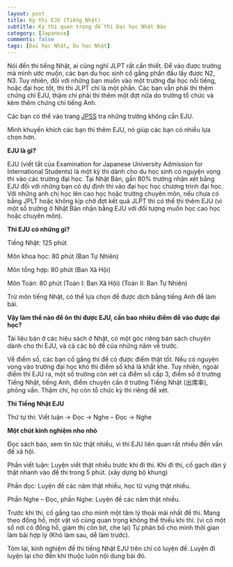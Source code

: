 ```yaml
---
layout: post
title: Kỳ thi EJU (Tiếng Nhật)
subtitle: Kỳ thi quan trọng để thi Đại học Nhật Bản
category: [Japanese]
comments: false
tags: [Đại học Nhật, Du học Nhật]
---
```


Nói đến thi tiếng Nhật, ai cũng nghĩ JLPT rất cần thiết. Để vào được trường mà mình ước muốn, các bạn du học sinh cố gắng phấn đấu lấy được N2, N3. Tuy nhiên, đối với những bạn muốn vào một trường đại học nổi tiếng, hoặc đại học tốt, thì thi JLPT chỉ là một phần. Các bạn vẫn phải thi thêm chứng chỉ EJU, thậm chí phải thi thêm một đợt nữa do trường tổ chức và kèm thêm chứng chỉ tiếng Anh.

Các bạn có thể vào trang [JPSS](https://www.jpss.jp/) tra những trường không cần EJU.

Mình khuyến khích các bạn thi thêm EJU, nó giúp các bạn có nhiều lựa chọn hơn.

**EJU là gì?**

EJU (viết tắt của Examination for Japanese University Admission for International Students) là một kỳ thi dành cho du học sinh có nguyện vọng thi vào các trường đại học. Tại Nhật Bản, gần 80% trường nhận xét bằng EJU đối với những bạn có dự định thi vào đại học học chương trình đại học. Với những anh chị học lên cao học hoặc trường chuyên môn, nếu chưa có bằng JPLT hoặc không kịp chờ đợt kết quả JLPT thì có thể thi thêm EJU (vì một số trường ở Nhật Bản nhận bằng EJU với đối tượng muốn học cao học hoặc chuyên môn).

**Thi EJU có những gì?**

Tiếng Nhật: 125 phút

Môn khoa học: 80 phút (Ban Tự Nhiên)

Môn tổng hợp: 80 phút (Ban Xã Hội)

Môn Toán: 80 phút (Toán I: Ban Xã Hội) (Toán II: Ban Tự Nhiên)

Trừ môn tiếng Nhật, có thể lựa chọn đề được dịch bằng tiếng Anh để làm bài.

**Vậy làm thể nào để ôn thi được EJU, cần bao nhiêu điểm để vào được đại học?**

Tài liệu bán ở các hiệu sách ở Nhật, có một góc riêng bán sách chuyên dành cho thi EJU, và cả các bộ đề của những năm về trước.

Về điểm số, các bạn cố gắng thi để có được điểm thật tốt. Nếu có nguyện vọng vào trường đại học khó thì điểm số khá là khắt khe. Tuy nhiên, ngoài điểm thi EJU ra, một số trường còn xét cả điểm số cấp 3, điểm số ở trường Tiếng Nhật, tiếng Anh, điểm chuyên cần ở trường Tiếng Nhật (出席率), phỏng vấn. Thậm chí, họ còn tổ chức kỳ thi riêng để xét.

**Thi Tiếng Nhật EJU**

Thứ tự thi: Viết luận -> Đọc -> Nghe – Đọc -> Nghe

**Một chút kinh nghiệm nho nhỏ**

Đọc sách báo, xem tin tức thật nhiều, vì thi EJU liên quan rất nhiều đến vấn đề xã hội.

Phần viết luận: Luyện viết thật nhiều trước khi đi thi. Khi đi thi, cố gạch dàn ý thật nhanh vào đề thi trong 5 phút. (xây dựng bộ khung)

Phần đọc: Luyện đề các năm thật nhiều, học từ vựng thật nhiều.

Phần Nghe – Đọc, phần Nghe: Luyện đề các năm thật nhiều.

Trước khi thi, cố gắng tạo cho mình một tâm lý thoải mái nhất để thi. Mang theo đồng hồ, một vật vô cùng quan trọng không thể thiếu khi thi. (vì có một số nơi có đồng hồ, giám thị còn bịt, che lại) Tự phân bố cho mình thời gian làm bài hợp lý (Khó làm sau, dễ làm trước).

Tóm lại, kinh nghiệm để thi tiếng Nhật EJU trên chỉ có luyện đề. Luyện đi luyện lại cho đến khi thuộc luôn nội dung bài đó.